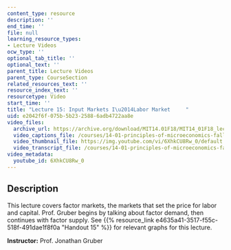 ```yaml
---
content_type: resource
description: ''
end_time: ''
file: null
learning_resource_types:
- Lecture Videos
ocw_type: ''
optional_tab_title: ''
optional_text: ''
parent_title: Lecture Videos
parent_type: CourseSection
related_resources_text: ''
resource_index_text: ''
resourcetype: Video
start_time: ''
title: "Lecture 15: Input Markets I\u2014Labor Market     "
uid: e2042f6f-075b-5b23-2588-6adb4722aa8e
video_files:
  archive_url: https://archive.org/download/MIT14.01F18/MIT14_01F18_lec15_300k.mp4
  video_captions_file: /courses/14-01-principles-of-microeconomics-fall-2018/fd42f8b9edb358b39941159fe348fff0_6XhkCU8Rw_0.vtt
  video_thumbnail_file: https://img.youtube.com/vi/6XhkCU8Rw_0/default.jpg
  video_transcript_file: /courses/14-01-principles-of-microeconomics-fall-2018/c5693815c89b0e061ad810c99ef0bdeb_6XhkCU8Rw_0.pdf
video_metadata:
  youtube_id: 6XhkCU8Rw_0
---
```


Description
-----------

This lecture covers factor markets, the markets that set the price for labor and capital. Prof. Gruber begins by talking about factor demand, then continues with factor supply. See {{% resource_link e4635a41-3517-f55c-518f-491dae1f8f0a "Handout 15" %}} for relevant graphs for this lecture. 

**Instructor:** Prof. Jonathan Gruber


